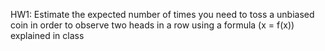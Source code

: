 HW1: Estimate the expected number of times you need to toss a unbiased coin in
order to observe two heads in a row using  a formula  (x = f(x)) explained in
class
